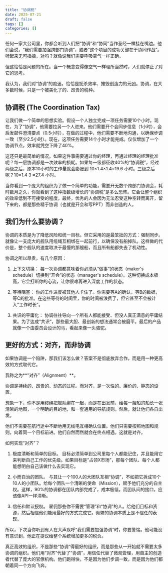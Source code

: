 ```yaml
---
title: "协调税"
date: 2025-07-21
draft: false
tags: []
categories: []
---
```


任何一家大公司里，你都会听到人们把“协调”和“协同”当作圣经一样挂在嘴边。他们会说，“我们需要加强跨部门协调”，或者“这个项目的成功关键在于协同作战”。听起来无可指摘，对吗？就像说我们需要呼吸空气一样正确。

但这恰恰是问题的所在。当一个概念变得像空气一样理所当然时，人们就停止了对它的思考。

我认为，我们对“协调”的痴迷，恰恰是扼杀效率、摧毁创造力的元凶。协调，在大多数时候，只是一个被美化了的、昂贵的税种。

## 协调税 (The Coordination Tax)
让我们做一个简单的思想实验。假设一个人独立完成一项任务需要10个小时。现在，为了“协调”，他需要拉另一个人进来。他们需要开个会同步信息（1小时），会后发邮件澄清要点（0.5小时），在做的过程中，他们需要不断地沟通，以确保步调一致（至少2.5小时）。现在，这项任务需要14个小时才能完成。仅仅增加了一个协调节点，效率就凭空下降了40%。

这还只是最简单的情况。如果这件事需要通过你的经理，再通过经理的经理批准呢？每一层协调都是一次效率的损耗。如果每一级都征收40%的“协调税”，经过两级之后，原本10小时的工作量就会膨胀到 10×1.4×1.4=19.6 小时。三级之后呢？10×1.4 
3
 ≈27.4 小时。

当你看到一个庞大的组织为了做一个简单的功能，需要开无数个跨部门协调会，耗时数月之久，你就看到了这种指数级增长的“协调税”是多么恐怖。它会让整个组织的效率低到不可接受的程度。最终，优秀的人会因为无法忍受这种空转而离开，留下来的，都是那些精于协调（也就是开会和写PPT）而非创造的人。

## 我们为什么要协调？
协调的本质是为了降低风险和统一目标。但它采用的是最笨拙的方式：强制同步。就像让一支庞大的舰队用缆绳互相绑在一起前行，以确保没有船掉队。这样做的代价是，整个舰队的速度取决于最慢的那艘船，而且所有船都失去了机动性。

协调之所以昂贵，有几个原因：

1. 上下文切换： 每一次协调都意味着你必须从“做事”的状态（maker's schedule）切换到“开会”的状态（manager's schedule）。这种切换成本极高，它会打断你的心流，让你很难再进入深度工作的状态。

2. 等待阻塞： 你的工作进度被其他人卡住了。你需要等A的确认，等B的数据，等C的批准。在这些等待的时间里，你的时间被浪费了，但它甚至不会被计入“工作时长”。

3. 共识的平庸化： 协调往往导向一个所有人都能接受、但没人真正满意的平庸结果。为了达成“共识”，那些最大胆、最创新的想法通常会被磨平。最后的产品就像一个由委员会设计的马，看起来像一头骆驼。

## 更好的方式：对齐，而非协调
如果协调是一个陷阱，那我们该怎么做？答案不是彻底放弃合作，而是用一种更高效的方式取代它。

我称之为**“对齐”（Alignment）**。

协调是持续的、昂贵的、动态的过程。而对齐，是一次性的、廉价的、静态的设置。

想象一下，你不是用缆绳把舰队绑在一起，而是在出发前，给每一艘船的船长一张清晰的地图，一个明确的目的地，和一套通用的导航规则。然后，就让他们各自出发。

他们不需要在航行途中不断地用无线电互相确认位置。他们只需要按照地图和规则，向着同一个目标前进。他们自然而然就会在终点相遇。这就是对齐。

如何实现“对齐”？

1. 极度清晰和简单的目标。 目标必须简单到公司里每个人都能记住，并且能用它来判断自己工作的优先级。如果目标是“占领X市场”，那每个团队、每个人都能想明白自己该做什么去实现它。

2. 小而自治的团队。 与其让一个100人的大团队互相“协调”，不如把它拆成10个10人的小团队。给每个团队一个清晰的使命（Mission），赋予他们充分的自主权。这样，90%的协调都在团队内部完成了，成本极低。而团队间的接口，应该像API一样清晰。

3. 信任和默认授权。 雇佣那些你不需要“管理”和“协调”的人。给他们目标和资源，然后相信他们能用最好的方式完成它。频繁的协调本质上是不信任的表现。

所以，下次当你听到有人在大声疾呼“我们需要加强协调”时，你要警惕。他可能没有意识到，他正在提议给整个系统增加更多的税负。

真正高效的组织，不是那些“协调”得最好的组织，而是那些从一开始就不需要太多协调的组织。他们用“对齐”代替了“协调”，用信任代替了微观管理，用自主的创造者代替了庞大的官僚机构。他们跑得快，不是因为他们步调一致，而是因为他们都朝着同一个方向飞奔。